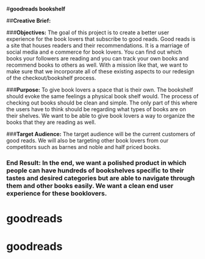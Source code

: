 #**goodreads bookshelf**

##**Creative Brief:**

###**Objectives:** The goal of this project is to create a  better user experience for the book lovers that subscribe to good reads. Good reads is a site that houses readers and their recommendations. It is a marriage of social media and e commerce for book lovers. You can find out which books your followers are reading and you can track your own books and recommend books to others as well. With a mission like that, we want to make sure that we incorporate all of these existing aspects to our redesign of the checkout/bookshelf process.

###**Purpose:** To give book lovers a space that is their own. The bookshelf should evoke the same feelings a physical book shelf would. The process of checking out books should be clean and simple. The only part of this where the users have to think should be regarding what types of books are on their shelves. We want to be able to give book lovers a way to organize the books that they are reading as well.

###**Target Audience:** The target audience will be the current customers of good reads. We will also be targeting other book lovers from our competitors such as barnes and noble and half priced books. 

### **End Result:** In the end, we want a polished product in which people can have hundreds of bookshelves specific to their tastes and desired categories but are able to navigate through them and other books easily. We want a clean end user experience for these booklovers.
# goodreads
# goodreads
